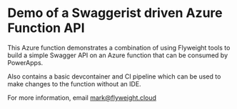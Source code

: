 # Demo of a Swaggerist driven Azure Function API

This Azure function demonstrates a combination of using Flyweight tools to build a simple Swagger API on an Azure function that can be consumed by PowerApps.

Also contains a basic devcontainer and CI pipeline which can be used to make changes to the function without an IDE.

For more information, email mark@flyweight.cloud